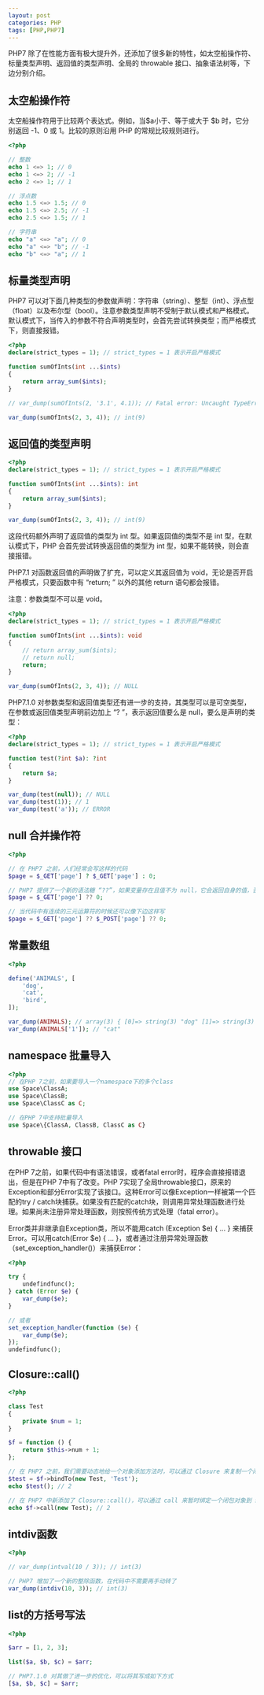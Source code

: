 ```yaml
---
layout: post
categories: PHP
tags: [PHP,PHP7]
---
```


PHP7 除了在性能方面有极大提升外，还添加了很多新的特性，如太空船操作符、标量类型声明、返回值的类型声明、全局的 throwable 接口、抽象语法树等，下边分别介绍。

## 太空船操作符

太空船操作符用于比较两个表达式。例如，当$a小于、等于或大于 $b 时，它分别返回 -1、0 或 1。比较的原则沿用 PHP 的常规比较规则进行。

```php
<?php

// 整数
echo 1 <=> 1; // 0
echo 1 <=> 2; // -1
echo 2 <=> 1; // 1

// 浮点数
echo 1.5 <=> 1.5; // 0
echo 1.5 <=> 2.5; // -1
echo 2.5 <=> 1.5; // 1

// 字符串
echo "a" <=> "a"; // 0
echo "a" <=> "b"; // -1
echo "b" <=> "a"; // 1
```

## 标量类型声明

PHP7 可以对下面几种类型的参数做声明：字符串（string）、整型（int）、浮点型（float）以及布尔型（bool）。注意参数类型声明不受制于默认模式和严格模式。默认模式下，当传入的参数不符合声明类型时，会首先尝试转换类型；而严格模式下，则直接报错。

```php
<?php
declare(strict_types = 1); // strict_types = 1 表示开启严格模式

function sumOfInts(int ...$ints)
{
    return array_sum($ints);
}

// var_dump(sumOfInts(2, '3.1', 4.1)); // Fatal error: Uncaught TypeError: Argument 2 passed to sumOfInts() must be of the type int, string given

var_dump(sumOfInts(2, 3, 4)); // int(9)
```

## 返回值的类型声明

```php
<?php
declare(strict_types = 1); // strict_types = 1 表示开启严格模式

function sumOfInts(int ...$ints): int
{
    return array_sum($ints);
}

var_dump(sumOfInts(2, 3, 4)); // int(9)
```

这段代码额外声明了返回值的类型为 int 型。如果返回值的类型不是 int 型，在默认模式下，PHP 会首先尝试转换返回值的类型为 int 型，如果不能转换，则会直接报错。

PHP7.1 对函数返回值的声明做了扩充，可以定义其返回值为 void，无论是否开启严格模式，只要函数中有 “return; ” 以外的其他 return 语句都会报错。

注意：参数类型不可以是 void。

```php
<?php
declare(strict_types = 1); // strict_types = 1 表示开启严格模式

function sumOfInts(int ...$ints): void
{
    // return array_sum($ints);
    // return null;
    return;
}

var_dump(sumOfInts(2, 3, 4)); // NULL
```

PHP7.1.0 对参数类型和返回值类型还有进一步的支持，其类型可以是可空类型，在参数或返回值类型声明前边加上 “? ”，表示返回值要么是 null，要么是声明的类型：

```php
<?php
declare(strict_types = 1); // strict_types = 1 表示开启严格模式

function test(?int $a): ?int
{
    return $a;
}

var_dump(test(null)); // NULL
var_dump(test(1)); // 1
var_dump(test('a')); // ERROR
```

## null 合并操作符

```php
<?php

// 在 PHP7 之前，人们经常会写这样的代码
$page = $_GET['page'] ? $_GET['page'] : 0;

// PHP7 提供了一个新的语法糖 “??”，如果变量存在且值不为 null，它会返回自身的值，否则返回它的第二个操作数
$page = $_GET['page'] ?? 0;

// 当代码中有连续的三元运算符的时候还可以像下边这样写
$page = $_GET['page'] ?? $_POST['page'] ?? 0;
```

## 常量数组

```php
<?php

define('ANIMALS', [
    'dog',
    'cat',
    'bird',
]);

var_dump(ANIMALS); // array(3) { [0]=> string(3) "dog" [1]=> string(3) "cat" [2]=> string(4) "bird" }
var_dump(ANIMALS['1']); // "cat"
```

## namespace 批量导入

```php
<?php
// 在PHP 7之前，如果要导入一个namespace下的多个class
use Space\ClassA;
use Space\ClassB;
use Space\ClassC as C;

// 在PHP 7中支持批量导入
use Space\{ClassA, ClassB, ClassC as C}
```

## throwable 接口

在PHP 7之前，如果代码中有语法错误，或者fatal error时，程序会直接报错退出，但是在PHP 7中有了改变。PHP 7实现了全局throwable接口，原来的Exception和部分Error实现了该接口。这种Error可以像Exception一样被第一个匹配的try / catch块捕获。如果没有匹配的catch块，则调用异常处理函数进行处理。如果尚未注册异常处理函数，则按照传统方式处理（fatal error）。

Error类并非继承自Exception类，所以不能用catch (Exception $e) { ... } 来捕获Error。可以用catch(Error $e) { ... }，或者通过注册异常处理函数（set_exception_handler()）来捕获Error：

```php
<?php

try {
    undefindfunc();
} catch (Error $e) {
    var_dump($e);
}

// 或者
set_exception_handler(function ($e) {
    var_dump($e);
});
undefindfunc();
```

## Closure::call()

```php
<?php

class Test
{
    private $num = 1;
}

$f = function () {
    return $this->num + 1;
};

// 在 PHP7 之前，我们需要动态地给一个对象添加方法时，可以通过 Closure 来复制一个闭包对象，并绑定到一个 $this 对象和类作用域
$test = $f->bindTo(new Test, 'Test');
echo $test(); // 2

// 在 PHP7 中新添加了 Closure::call()，可以通过 call 来暂时绑定一个闭包对象到 $this 对象并调用它
echo $f->call(new Test); // 2
```

## intdiv函数

```php
<?php

// var_dump(intval(10 / 3)); // int(3)

// PHP7 增加了一个新的整除函数，在代码中不需要再手动转了
var_dump(intdiv(10, 3)); // int(3)
```

## list的方括号写法

```php
<?php

$arr = [1, 2, 3];

list($a, $b, $c) = $arr;

// PHP7.1.0 对其做了进一步的优化，可以将其写成如下方式
[$a, $b, $c] = $arr;
```